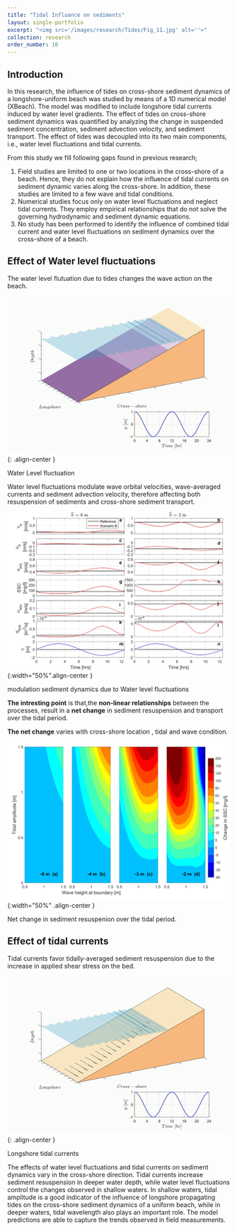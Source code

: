 ```yaml
---
title: "Tidal Influance on sediments"
layout: single-portfolio
excerpt: "<img src='/images/research/Tides/Fig_11.jpg' alt=''>"
collection: research
order_number: 10
---
```

## Introduction 
 
In this research, the influence of tides on cross-shore sediment dynamics of a longshore-uniform beach was studied by means of a 1D numerical model (XBeach). The model was modified to include longshore tidal currents induced by water level gradients. The effect of tides on cross-shore sediment dynamics was quantified by analyzing the change in suspended sediment concentration, sediment advection velocity, and sediment transport. The effect of tides was decoupled into its two main components, i.e., water level fluctuations and tidal currents.

From this study we fill following gaps found in previous research; 
1. Field studies are limited to one or two locations in the cross-shore of a beach. Hence, they do not explain how the influence of tidal currents on sediment dynamic varies along the cross-shore. In addition, these studies are limited to a few wave and tidal conditions.
2. Numerical studies focus only on water level fluctuations and neglect tidal currents. They employ empirical relationships that do not solve the governing hydrodynamic and sediment dynamic equations.  
3. No study has been performed to identify the influence of combined tidal current and water level fluctuations on sediment dynamics over the cross-shore of a beach.  


## Effect of Water level fluctuations

The water level flutuation due to tides changes the wave action on the beach. 
 
![](/images/research/Tides/WLvid.gif){: .align-center }

<figcaption>
Water Level fluctuation
</figcaption>

Water level fluctuations modulate wave orbital velocities, wave-averaged currents and sediment advection velocity, therefore affecting both resuspension of sediments and cross-shore sediment transport.


![](/images/research/Tides/Fig_4.jpg){:width="50%".align-center }

<figcaption>
modulation sediment dynamics due to Water level fluctuations
</figcaption>

**The intresting point** is that,the **non-linear relationships** between the processes, result in a **net change** in sediment resuspension and transport over the tidal period. 

**The net change**  varies with cross-shore location , tidal and wave condition. 


![](/images/research/Tides/Fig_5.jpg){:width="50%" .align-center }

<figcaption>
Net change in sediment resuspenion over the tidal period.
</figcaption>



## Effect of tidal currents

Tidal currents favor tidally-averaged sediment resuspension due to the increase in applied shear stress on the bed.

![](/images/research/Tides/Curvid1.gif){: .align-center }

<figcaption>
Longshore tidal currents
</figcaption>

The effects of water level fluctuations and tidal currents on sediment dynamics vary in the cross-shore direction.
Tidal currents increase sediment resuspension in deeper water depth, while water level fluctuations control the changes observed in shallow waters. In shallow waters, tidal amplitude is a good indicator of the influence of longshore propagating tides on the cross-shore sediment dynamics of a uniform beach, while in deeper waters, tidal wavelength also plays an important role. The model predictions are able to capture the trends observed in field measurements.





